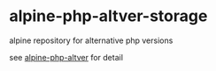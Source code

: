 # alpine-php-altver-storage
alpine repository for alternative php versions

see [alpine-php-altver](https://github.com/dixyes/alpine-php-altver) for detail
